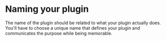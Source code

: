 Naming your plugin
==================
The name of the plugin should be related to what your plugin actually does.
You'll have to choose a unique name that defines your plugin and communicates
the purpose while being memorable.
